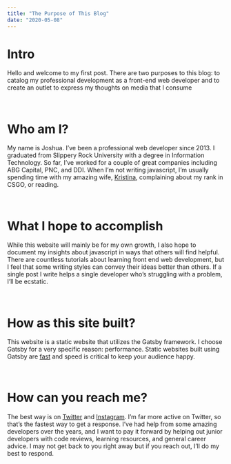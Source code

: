 ```yaml
---
title: "The Purpose of This Blog"
date: "2020-05-08"
---
```



<h1 class="post-header">Intro</h1>

Hello and welcome to my first post. There are two purposes to this blog: to catalog my professional development as a front-end web developer and to create an outlet to express my thoughts on media that I consume

<br />
<h1 class="post-header">Who am I?</h1>

My name is Joshua. I’ve been a professional web developer since 2013. I graduated from Slippery Rock University with a degree in Information Technology. So far, I’ve worked for a couple of great companies including ABG Capital, PNC, and DDI. When I’m not writing javascript, I’m usually spending time with my amazing wife, [Kristina](https://www.kristinaaggas.com/), complaining about my rank in CSGO, or reading.

<br />
<h1 class="post-header">What I hope to accomplish</h1>

While this website will mainly be for my own growth, I also hope to document my insights about javascript in ways that others will find helpful. There are countless tutorials about learning front end web development, but I feel that some writing styles can convey their ideas better than others. If a single post I write helps a single developer who’s struggling with a problem, I’ll be ecstatic.

<br />
<h1 class="post-header">How as this site built?</h1>

This website is a static website that utilizes the Gatsby framework. I choose Gatsby for a very specific reason: performance. Static websites built using Gatsby are [fast](https://www.gatsbyjs.org/blog/2017-09-13-why-is-gatsby-so-fast/) and speed is critical to keep your audience happy.

<br />
<h1 class="post-header">How can you reach me?</h1>

The best way is on [Twitter](https://twitter.com/JJAggas) and [Instagram](https://www.instagram.com/joshuaaggas/). I’m far more active on Twitter, so that’s the fastest way to get a response. I’ve had help from some amazing developers over the years, and I want to pay it forward by helping out junior developers with code reviews, learning resources, and general career advice. I may not get back to you right away but if you reach out, I’ll do my best to respond. 